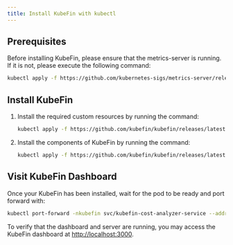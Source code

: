 ```yaml
---
title: Install KubeFin with kubectl
---
```


## Prerequisites

Before installing KubeFin, please ensure that the metrics-server is running. If it is not, please execute the following command:
```sh
kubectl apply -f https://github.com/kubernetes-sigs/metrics-server/releases/latest/download/components.yaml
```

## Install KubeFin

1. Install the required custom resources by running the command:
   ```sh
   kubectl apply -f https://github.com/kubefin/kubefin/releases/latest/download/kubefin-crd.yaml
   ```

2. Install the components of KubeFin by running the command:
   ```sh
   kubectl apply -f https://github.com/kubefin/kubefin/releases/latest/download/kubefin-primary.yaml
   ```

## Visit KubeFin Dashboard
Once your KubeFin has been installed, wait for the pod to be ready and port forward with:
```sh
kubectl port-forward -nkubefin svc/kubefin-cost-analyzer-service --address='0.0.0.0' 8080 3000
```

To verify that the dashboard and server are running, you may access the KubeFin dashboard at [http://localhost:3000](http://localhost:3000).
